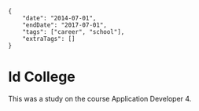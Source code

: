     {
        "date": "2014-07-01",
        "endDate": "2017-07-01",
        "tags": ["career", "school"],
        "extraTags": []
    }

# Id College

This was a study on the course Application Developer 4.
